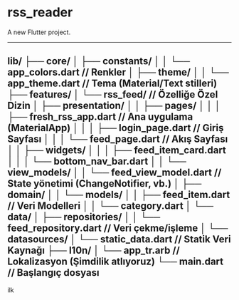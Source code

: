 # rss_reader

A new Flutter project.

---
lib/
├── core/
│   ├── constants/
│   │   └── app_colors.dart         // Renkler
│   ├── theme/
│   │   └── app_theme.dart          // Tema (Material/Text stilleri)
├── features/
│   └── rss_feed/                     // Özelliğe Özel Dizin
│       ├── presentation/
│       │   ├── pages/
│       │   │   ├── fresh_rss_app.dart    // Ana uygulama (MaterialApp)
│       │   │   ├── login_page.dart       // Giriş Sayfası
│       │   │   └── feed_page.dart        // Akış Sayfası
│       │   ├── widgets/
│       │   │   ├── feed_item_card.dart
│       │   │   └── bottom_nav_bar.dart
│       │   └── view_models/
│       │       └── feed_view_model.dart  // State yönetimi (ChangeNotifier, vb.)
│       ├── domain/
│       │   └── models/
│       │       ├── feed_item.dart        // Veri Modelleri
│       │       └── category.dart
│       └── data/
│           ├── repositories/
│           │   └── feed_repository.dart  // Veri çekme/işleme
│           └── datasources/
│               └── static_data.dart      // Statik Veri Kaynağı
├── l10n/
│   └── app_tr.arb                    // Lokalizasyon (Şimdilik atlıyoruz)
└── main.dart                       // Başlangıç dosyası
---
ilk 
